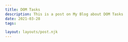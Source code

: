 ```yaml
---
title: DOM Tasks
description: This is a post on My Blog about DOM Tasks
date: 2021-03-28
tags:

layout: layouts/post.njk
---
```

